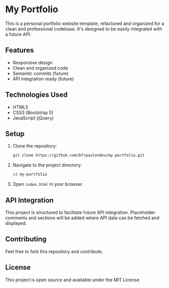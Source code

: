 # My Portfolio

This is a personal portfolio website template, refactored and organized for a clean and professional codebase. It's designed to be easily integrated with a future API.

## Features

- Responsive design
- Clean and organized code
- Semantic commits (future)
- API integration ready (future)

## Technologies Used

- HTML5
- CSS3 (Bootstrap 5)
- JavaScript (jQuery)

## Setup

1. Clone the repository:
   ```bash
   git clone https://github.com/bfrpaulondev/my-portfolio.git
   ```
2. Navigate to the project directory:
   ```bash
   cd my-portfolio
   ```
3. Open `index.html` in your browser.

## API Integration

This project is structured to facilitate future API integration. Placeholder comments and sections will be added where API data can be fetched and displayed.

## Contributing

Feel free to fork this repository and contribute.

## License

This project is open source and available under the MIT License.

